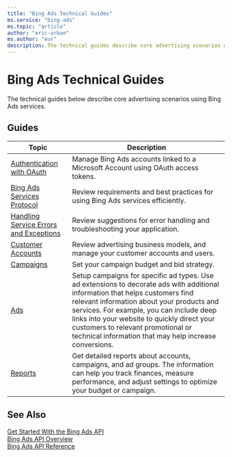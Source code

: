 ```yaml
---
title: "Bing Ads Technical Guides"
ms.service: "bing-ads"
ms.topic: "article"
author: "eric-urban"
ms.author: "eur"
description: The technical guides describe core advertising scenarios using Bing Ads services.
---
```

# Bing Ads Technical Guides
The technical guides below describe core advertising scenarios using Bing Ads services.

## Guides


|Topic|Description|
|---------|---------------|
|[Authentication with OAuth](authentication-oauth.md)|Manage Bing Ads accounts linked to a Microsoft Account using OAuth access tokens.|
|[Bing Ads Services Protocol](services-protocol.md)|Review requirements and best practices for using Bing Ads services efficiently.|
|[Handling Service Errors and Exceptions](handle-service-errors-exceptions.md)|Review suggestions for error handling and troubleshooting your application.|
|[Customer Accounts](customer-accounts.md)|Review advertising business models, and manage your customer accounts and users.|
|[Campaigns](campaigns.md)|Set your campaign budget and bid strategy.|
|[Ads](ads.md)|Setup campaigns for specific ad types. Use ad extensions to decorate ads with additional information that helps customers find relevant information about your products and services. For example, you can include deep links into your website to quickly direct your customers to relevant promotional or technical information that may help increase conversions.|
|[Reports](reports.md)|Get detailed reports about accounts, campaigns, and ad groups. The information can help you track finances, measure performance, and adjust settings to optimize your budget or campaign.|

## See Also
[Get Started With the Bing Ads API](get-started.md)  
[Bing Ads API Overview](index.md)  
[Bing Ads API Reference](reference.md)  

